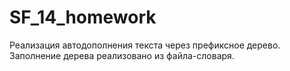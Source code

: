 # SF_14_homework

Реализация автодополнения текста через префиксное дерево.
Заполнение дерева реализовано из файла-словаря.

